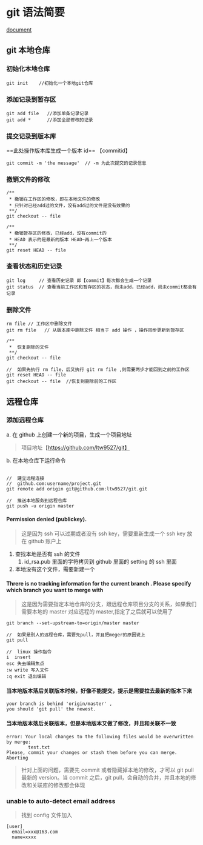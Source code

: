# git 语法简要

[document](https://git-scm.com/book/zh/v2)

## git 本地仓库

### 初始化本地仓库

```git
git init    //初始化一个本地git仓库
```

### 添加记录到暂存区

```git
git add file   //添加单条记录记录
git add *      //添加全部修改的记录
```

### 提交记录到版本库

==此处操作版本库生成一个版本 id== 【commitid】

```git
git commit -m 'the message'  // -m 为此次提交的记录信息
```

### 撤销文件的修改

```git
/**
 * 撤销在工作区的修改，即在本地文件的修改
 * 只针对已经add过的文件，没有add过的文件是没有效果的
 **/
git checkout -- file

/**
 * 撤销暂存区的修改，已经add，没有commit的
 * HEAD 表示的是最新的版本 HEAD~再上一个版本
 **/
git reset HEAD -- file
```

### 查看状态和历史记录

```git
git log     // 查看历史记录 即【commit】每次都会生成一个记录
git status  // 查看当前工作区和暂存区的状态，尚未add，已经add，尚未commit都会有记录
```

### 删除文件

```git
rm file // 工作区中删除文件
git rm file   // 从版本库中删除文件 相当于 add 操作 ，操作同步更新到暂存区

/**
 *  恢复删除的文件
 **/
git checkout -- file

//  如果先执行 rm file，后又执行 git rm file ,则需要两步才能回到之前的工作区
git reset HEAD -- file
git checkout -- file  //恢复到删除前的工作区
```

## 远程仓库

### 添加远程仓库

a. 在 github 上创建一个新的项目，生成一个项目地址

> 项目地址【https://github.com/ltw9527/git】

b. 在本地仓库下运行命令

```git

//  建立远程连接
//  github.com:username/project.git
git remote add origin git@github.com:ltw9527/git.git

//  推送本地服务到远程仓库
git push -u origin master
```

#### Permission denied (publickey).

> 这是因为 ssh 可以过期或者没有 ssh key，需要重新生成一个 ssh key 放在 github 账户上

1. 查找本地是否有 ssh 的文件
   1. id_rsa.pub 里面的字符拷贝到 github 里面的 setting 的 ssh 里面
2. 本地没有这个文件，需要新建一个

#### Threre is no tracking information for the current branch . Please specify which branch you want to merge with

> 这是因为需要指定本地仓库的分支，跟远程仓库项目分支的关系，如果我们需要本地的 master 对应远程的 master,指定了之后就可以使用了

```git
git branch --set-upstream-to=origin/master master

//  如果是别人的远程仓库，需要先pull，并且把meger的原因说上
git pull

//  linux 操作指令
i  insert
esc 失去编辑焦点
:w write 写入文件
:q exit 退出编辑
```

#### 当本地版本落后关联版本时候，好像不能提交，提示是需要拉去最新的版本下来

```git
your branch is behind 'origin/master' ,
you should 'git pull' the newest.
```

#### 当本地版本落后关联版本，但是本地版本又做了修改，并且和关联不一致

```git
error: Your local changes to the following files would be overwritten by merge:
        test.txt
Please, commit your changes or stash them before you can merge.
Aborting
```

> 针对上面的问题，需要先 commit 或者隐藏掉本地的修改，才可以 git pull 最新的 version。当 commit 之后，git pull，会自动的合并，并且本地的修改和关联库的修改都会体现

### unable to auto-detect email address

> 找到 config 文件加入

```git
[user]
  email=xxx@163.com
  name=xxxx
```
